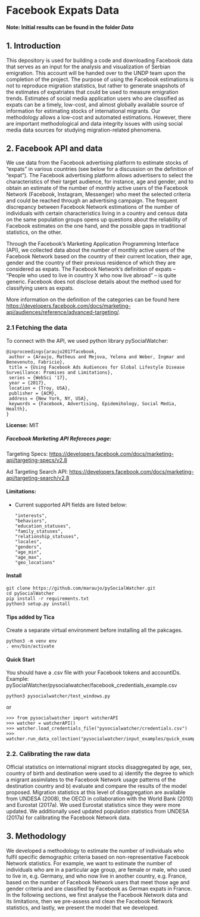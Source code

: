 # Facebook Expats Data

#### Note: Initial results can be found in the folder *Data*
## 1. Introduction
This depository is used for building a code and downloading Facebook data that serves as an input for the analysis and visualization of Serbian emigration. This account will be handed over to the UNDP team upon the completion of the project. The purpose of using the Facebook estimations is not to reproduce migration statistics, but rather to generate snapshots of the estimates of expatriates that could be used to measure emigration trends. Estimates of social media application users who are classified as expats can be a timely, low-cost, and almost globally available source of information for estimating stocks of international migrants. Our methodology allows a low-cost and automated estimations. However, there are important methodological and data integrity issues with using social media data sources for studying migration-related phenomena. 

## 2. Facebook API and data

We use data from the Facebook advertising platform to estimate stocks of “expats” in various countries (see below for a discussion on the definition of “expat”). The Facebook
advertising platform allows advertisers to select the characteristics of their target audience, for instance, age and gender, and to obtain an estimate of the number of monthly active users of the Facebook Network (Facebook, Instagram, Messenger) who meet the selected criteria and could be reached through an advertising campaign. The frequent discrepancy between Facebook Network estimations of the number of individuals with certain characteristics living in a country and census data on the same population groups opens up questions about the reliability of Facebook estimates on the one hand, and the possible gaps in traditional statistics, on the other.

Through the Facebook’s Marketing Application Programming Interface (API), we collected data about the number of monthly active users of the Facebook Network based on the
country of their current location, their age, gender and the country of their previous residence of which they are considered as expats. The Facebook Network’s definition of expats – “People who used to live in country X who now live abroad” – is quite generic. Facebook does not disclose details about the method used for classifying users as expats.

More information on the definition of the categories can be found here https://developers.facebook.com/docs/marketing-api/audiences/reference/advanced-targeting/.
### 2.1 Fetching the data

To connect with the API, we used python library pySocialWatcher:

```
@inproceedings{araujo2017facebook,
 author = {Araujo, Matheus and Mejova, Yelena and Weber, Ingmar and Benevenuto, Fabricio},
 title = {Using Facebook Ads Audiences for Global Lifestyle Disease Surveillance: Promises and Limitations},
 series = {WebSci '17},
 year = {2017},
 location = {Troy, USA},
 publisher = {ACM},
 address = {New York, NY, USA},
 keywords = {Facebook, Advertising, Epidemihology, Social Media, Health},
} 
```
**License:** MIT


##### Facebook Marketing API Refereces page:
Targeting Specs: https://developers.facebook.com/docs/marketing-api/targeting-specs/v2.8

Ad Targeting Search API: https://developers.facebook.com/docs/marketing-api/targeting-search/v2.8

#### Limitations:
* Current supported API fields are listed below:
    ```
    "interests",
    "behaviors",
    "education_statuses",
    "family_statuses",
    "relationship_statuses",
    "locales",
    "genders",
    "age_min",
    "age_max",
    "geo_locations"
    ```

#### Install
    git clone https://github.com/maraujo/pySocialWatcher.git
    cd pySocialWatcher
    pip install -r requirements.txt
    python3 setup.py install
    
#### Tips added by Tica
Create a separate virtual environment before installing all the pakcages.
    
    python3 -m venv env
    . env/bin/activate

#### Quick Start
You should have a .csv file with your Facebook tokens and accountIDs.
Example: pySocialWatcher/pysocialwatcher/facebook_credentials_example.csv
  
    python3 pysocialwatcher/test_windows.py

or

    >>> from pysocialwatcher import watcherAPI 
    >>> watcher = watcherAPI() 
    >>> watcher.load_credentials_file("pysocialwatcher/credentials.csv")
    >>> watcher.run_data_collection("pysocialwatcher/input_examples/quick_example.json")


### 2.2. Calibrating the raw data

Official statistics on international migrant stocks disaggregated by age, sex, country of birth and destination were used to a) identify the degree to which a migrant assimilates to the Facebook Network usage patterns of the destination country and b) evaluate and compare the results of the model proposed. Migration statistics at this level of disaggregation are available from UNDESA (2008), the OECD in collaboration with the World Bank (2010) and Eurostat (2017a). We used Eurostat statistics since they were more
updated. We additionally used updated population statistics from UNDESA (2017a) for calibrating the Facebook Network data.

## 3. Methodology

We developed a methodology to estimate the number of individuals who fulfil specific demographic criteria based on non-representative Facebook Network statistics. For example, we want to estimate the number of individuals who are in a particular age group, are female or male, who used to live in, e.g. Germany, and who now live in another country,
e.g. France, based on the number of Facebook Network users that meet those age and gender criteria and are classified by Facebook as German expats in France. In the following
sections, we first analyse the Facebook Network data and its limitations, then we pre-assess and clean the Facebook Network statistics, and lastly, we present the model that
we developed.
